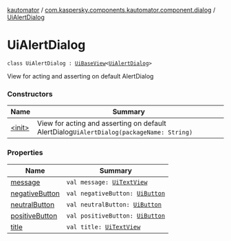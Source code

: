 [kautomator](../../index.md) / [com.kaspersky.components.kautomator.component.dialog](../index.md) / [UiAlertDialog](./index.md)

# UiAlertDialog

`class UiAlertDialog : `[`UiBaseView`](../../com.kaspersky.components.kautomator.component.common.views/-ui-base-view/index.md)`<`[`UiAlertDialog`](./index.md)`>`

View for acting and asserting on default AlertDialog

### Constructors

| Name | Summary |
|---|---|
| [&lt;init&gt;](-init-.md) | View for acting and asserting on default AlertDialog`UiAlertDialog(packageName: String)` |

### Properties

| Name | Summary |
|---|---|
| [message](message.md) | `val message: `[`UiTextView`](../../com.kaspersky.components.kautomator.component.text/-ui-text-view/index.md) |
| [negativeButton](negative-button.md) | `val negativeButton: `[`UiButton`](../../com.kaspersky.components.kautomator.component.text/-ui-button/index.md) |
| [neutralButton](neutral-button.md) | `val neutralButton: `[`UiButton`](../../com.kaspersky.components.kautomator.component.text/-ui-button/index.md) |
| [positiveButton](positive-button.md) | `val positiveButton: `[`UiButton`](../../com.kaspersky.components.kautomator.component.text/-ui-button/index.md) |
| [title](title.md) | `val title: `[`UiTextView`](../../com.kaspersky.components.kautomator.component.text/-ui-text-view/index.md) |
